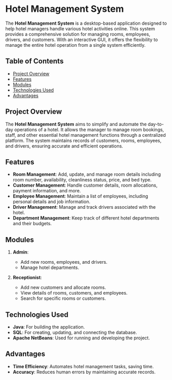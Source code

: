 # Hotel Management System

The **Hotel Management System** is a desktop-based application designed to help hotel managers handle various hotel activities online. This system provides a comprehensive solution for managing rooms, employees, drivers, and customers. With an interactive GUI, it offers the flexibility to manage the entire hotel operation from a single system efficiently.

## Table of Contents

- [Project Overview](#project-overview)
- [Features](#features)
- [Modules](#modules)
- [Technologies Used](#technologies-used)
- [Advantages](#advantages)

## Project Overview

The **Hotel Management System** aims to simplify and automate the day-to-day operations of a hotel. It allows the manager to manage room bookings, staff, and other essential hotel management functions through a centralized platform. The system maintains records of customers, rooms, employees, and drivers, ensuring accurate and efficient operations.

## Features

- **Room Management**: Add, update, and manage room details including room number, availability, cleanliness status, price, and bed type.
- **Customer Management**: Handle customer details, room allocations, payment information, and more.
- **Employee Management**: Maintain a list of employees, including personal details and job information.
- **Driver Management**: Manage and track drivers associated with the hotel.
- **Department Management**: Keep track of different hotel departments and their budgets.

## Modules

1. **Admin**: 
   - Add new rooms, employees, and drivers.
   - Manage hotel departments.
  
2. **Receptionist**:
   - Add new customers and allocate rooms.
   - View details of rooms, customers, and employees.
   - Search for specific rooms or customers.

## Technologies Used

- **Java**: For building the application.
- **SQL**: For creating, updating, and connecting the database.
- **Apache NetBeans**: Used for running and developing the project.

## Advantages

- **Time Efficiency**: Automates hotel management tasks, saving time.
- **Accuracy**: Reduces human errors by maintaining accurate records.
